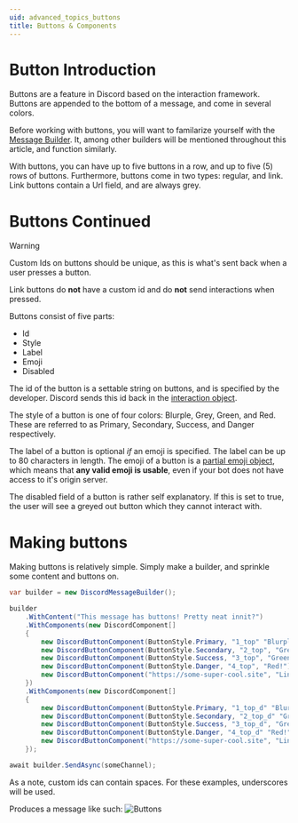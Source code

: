```yaml
---
uid: advanced_topics_buttons
title: Buttons & Components
---
```


# Button Introduction
Buttons are a feature in Discord based on the interaction framework. Buttons are appended to the bottom of a message, and come in several colors.

Before working with buttons, you will want to familarize yourself with the [Message Builder](xref:beyond_basics_messagebuilder). It, among other builders will be mentioned throughout this article, and function similarly.

With buttons, you can have up to five buttons in a row, and up to five (5) rows of buttons. 
Furthermore, buttons come in two types: regular, and link. Link buttons contain a Url field, and are always grey.

# Buttons Continued

> [!WARNING]
> Custom Ids on buttons should be unique, as this is what's sent back when a user presses a button.
>
> Link buttons do **not** have a custom id and do **not** send interactions when pressed.

Buttons consist of five parts:
- Id
- Style
- Label
- Emoji
- Disabled

The id of the button is a settable string on buttons, and is specified by the developer. Discord sends this id back in the [interaction object](https://discord.dev/interactions/slash-commands#interaction).

The style of a button is one of four colors: Blurple, Grey, Green, and Red. These are referred to as Primary, Secondary, Success, and Danger respectively.

The label of a button is optional *if* an emoji is specified. The label can be up to 80 characters in length. 
The emoji of a button is a [partial emoji object](https://discord.dev/interactions/message-components#component-object), which means that **any valid emoji is usable**, even if your bot does not have access to it's origin server.

The disabled field of a button is rather self explanatory. If this is set to true, the user will see a greyed out button which they cannot interact with. 

# Making buttons

Making buttons is relatively simple. Simply make a builder, and sprinkle some content and buttons on.


```cs
var builder = new DiscordMessageBuilder();

builder
    .WithContent("This message has buttons! Pretty neat innit?")
    .WithComponents(new DiscordComponent[] 
    {
        new DiscordButtonComponent(ButtonStyle.Primary, "1_top" "Blurple!"),
        new DiscordButtonComponent(ButtonStyle.Secondary, "2_top", "Grey!"),
        new DiscordButtonComponent(ButtonStyle.Success, "3_top", "Green!"),
        new DiscordButtonComponent(ButtonStyle.Danger, "4_top", "Red!"),
        new DiscordButtonComponent("https://some-super-cool.site", "Link!")
    })
    .WithComponents(new DiscordComponent[] 
    {
        new DiscordButtonComponent(ButtonStyle.Primary, "1_top_d" "Blurple!", true),
        new DiscordButtonComponent(ButtonStyle.Secondary, "2_top_d" "Grey!", true),
        new DiscordButtonComponent(ButtonStyle.Success, "3_top_d", "Green!", true),
        new DiscordButtonComponent(ButtonStyle.Danger, "4_top_d" "Red!", true),
        new DiscordButtonComponent("https://some-super-cool.site", "Link!", true)
    });

await builder.SendAsync(someChannel);
```
As a note, custom ids can contain spaces. For these examples, underscores will be used. 

Produces a message like such: ![Buttons](/images/advanced_topics_buttons_01.png)